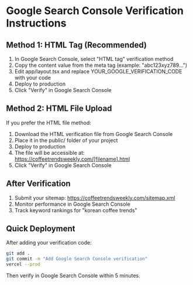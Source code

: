 # Google Search Console Verification Instructions

## Method 1: HTML Tag (Recommended)

1. In Google Search Console, select "HTML tag" verification method
2. Copy the content value from the meta tag (example: "abc123xyz789...")
3. Edit app/layout.tsx and replace YOUR_GOOGLE_VERIFICATION_CODE with your code
4. Deploy to production
5. Click "Verify" in Google Search Console

## Method 2: HTML File Upload

If you prefer the HTML file method:

1. Download the HTML verification file from Google Search Console
2. Place it in the public/ folder of your project
3. Deploy to production
4. The file will be accessible at: https://coffeetrendsweekly.com/[filename].html
5. Click "Verify" in Google Search Console

## After Verification

1. Submit your sitemap: https://coffeetrendsweekly.com/sitemap.xml
2. Monitor performance in Google Search Console
3. Track keyword rankings for "korean coffee trends"

## Quick Deployment

After adding your verification code:
```bash
git add .
git commit -m "Add Google Search Console verification"
vercel --prod
```

Then verify in Google Search Console within 5 minutes.